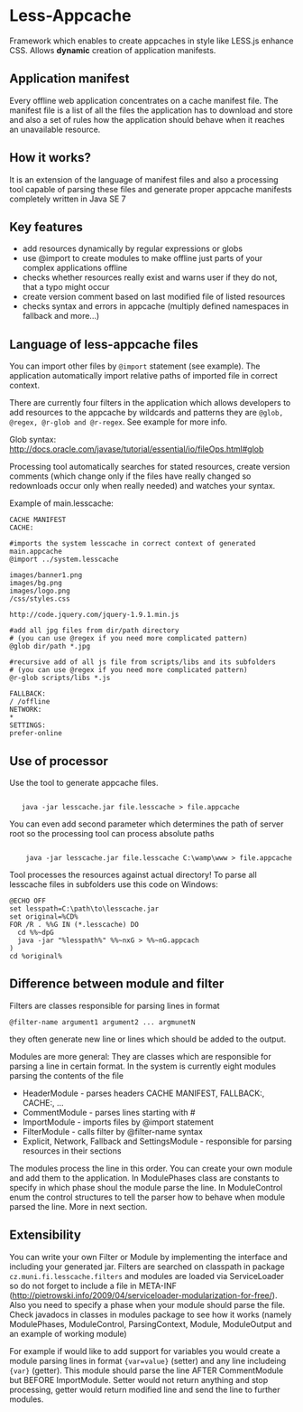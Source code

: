 Less-Appcache
=============

Framework which enables to create appcaches in style like LESS.js enhance CSS. Allows **dynamic** creation
of application manifests.

Application manifest
--------------------
Every offline web application concentrates on a cache manifest file. The manifest
file is a list of all the files the application has to download and store and also a set of rules how the application
should behave when it reaches an unavailable resource.

How it works?
-------------
It is an extension of the language of manifest files and also a processing tool capable of parsing these files
and generate proper appcache manifests completely written in Java SE 7


Key features
------------
* add resources dynamically by regular expressions or globs
* use @import to create modules to make offline just parts of your complex applications offline
* checks whether resources really exist and warns user if they do not, that a typo might occur
* create version comment based on last modified file of listed resources
* checks syntax and errors in appcache (multiply defined namespaces in fallback and more...)
 
Language of less-appcache files
-------------------------------
You can import other files by `@import` statement (see example). The application automatically import relative
paths of imported file in correct context.

There are currently four filters in the application which allows developers to add resources to the appcache
by wildcards and patterns they are `@glob, @regex, @r-glob and @r-regex`. See example for more info.

Glob syntax: http://docs.oracle.com/javase/tutorial/essential/io/fileOps.html#glob

Processing tool automatically searches for stated resources, create version comments (which change only
if the files have really changed so redownloads occur only when really needed) and watches your syntax.

Example of main.lesscache:

    CACHE MANIFEST
    CACHE: 
     
    #imports the system lesscache in correct context of generated main.appcache
    @import ../system.lesscache   
      
    images/banner1.png
    images/bg.png
    images/logo.png
    /css/styles.css
     
    http://code.jquery.com/jquery-1.9.1.min.js
     
    #add all jpg files from dir/path directory
    # (you can use @regex if you need more complicated pattern)
    @glob dir/path *.jpg
     
    #recursive add of all js file from scripts/libs and its subfolders
    # (you can use @regex if you need more complicated pattern)
    @r-glob scripts/libs *.js
     
    FALLBACK:
    / /offline
    NETWORK:
    *
    SETTINGS:
    prefer-online

Use of processor
----------------
Use the tool to generate appcache files.


<code>
   java -jar lesscache.jar file.lesscache > file.appcache
</code>


You can even add second parameter which determines the path of server root so the processing tool
can process absolute paths


<code>
    java -jar lesscache.jar file.lesscache C:\wamp\www > file.appcache
</code>


Tool processes the resources against actual directory! To parse all lesscache files in subfolders use this code on Windows:

    @ECHO OFF
    set lesspath=C:\path\to\lesscache.jar
    set original=%CD%
    FOR /R . %%G IN (*.lesscache) DO 
      cd %%~dpG
      java -jar "%lesspath%" %%~nxG > %%~nG.appcach
    )
    cd %original%
    
Difference between module and filter
------------------------------------
Filters are classes responsible for parsing lines in format

`@filter-name argument1 argument2 ... argmunetN`

they often generate new line or lines which should be added to the output.

Modules are more general: They are classes which are responsible for parsing a line in certain format.
In the system is currently eight modules parsing the contents of the file
* HeaderModule - parses headers CACHE MANIFEST, FALLBACK:, CACHE:, ...
* CommentModule - parses lines starting with #
* ImportModule - imports files by @import statement
* FilterModule - calls filter by @filter-name syntax
* Explicit, Network, Fallback and SettingsModule - responsible for parsing resources in their sections

The modules process the line in this order. You can create your own module and add them to the application. In ModulePhases
class are constants to specify in which phase shoul the module parse the line. In ModuleControl enum the control structures
to tell the parser how to behave when module parsed the line. More in next section.

Extensibility
-------------
You can write your own Filter or Module by implementing the interface and including your generated jar.
Filters are searched on classpath in package `cz.muni.fi.lesscache.filters` and modules are loaded via ServiceLoader
so do not forget to include a file in META-INF (http://pietrowski.info/2009/04/serviceloader-modularization-for-free/).
Also you need to specify a phase when your module should parse the file. Check javadocs in classes in modules package to see how it works
(namely ModulePhases, ModuleControl, ParsingContext, Module, ModuleOutput and an example of working module)

For example if would like to add support for variables you would create a module parsing lines in format
`{var=value}` (setter) and any line includeing `{var}` (getter). This module should parse the line AFTER CommentModule
but BEFORE ImportModule.
Setter would not return anything and stop processing, getter would return modified line and send the line to further
modules.
